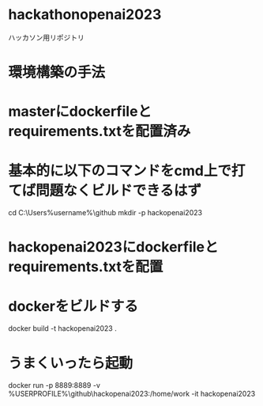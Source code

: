 # hackathonopenai2023
ハッカソン用リポジトリ


#  環境構築の手法

# masterにdockerfileとrequirements.txtを配置済み

# 基本的に以下のコマンドをcmd上で打てば問題なくビルドできるはず

cd C:\Users\%username%\github
mkdir -p hackopenai2023

# hackopenai2023にdockerfileとrequirements.txtを配置

# dockerをビルドする

docker build -t hackopenai2023 .

# うまくいったら起動
docker run -p 8889:8889 -v %USERPROFILE%\github\hackopenai2023:/home/work -it hackopenai2023
